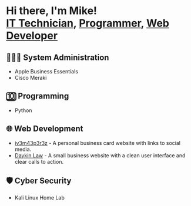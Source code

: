 <h1>Hi there, I'm Mike!<br/><a href="#">IT Technician</a>, <a href="#">Programmer</a>, <a href="https://www.mik3p3r3z.com">Web Developer</a></h1>

  <h2>👨🏻‍💻 System Administration</h2>
  
  - Apple Business Essentials
  - Cisco Meraki

  <h2>🔟 Programming</h2>
  
  - Python 
    
  <h2>🌐 Web Development</h2>
  
  - <a href="https://www.iv3m43p3r3z.com" target="_blank">iv3m43p3r3z</a> - A personal business card website with links to social media.
  - <a href="https://www.daykinlaw.com" target="_blank">Daykin Law</a> - A small business website with a clean user interface and clear calls to action.
    
  <h2>🛡️ Cyber Security</h2>
  
  - Kali Linux Home Lab

<!--
**mik3p3r3z/mik3p3r3z** is a ✨ _special_ ✨ repository because its `README.md` (this file) appears on your GitHub profile.

Here are some ideas to get you started:

- 🔭 I’m currently working on ...
- 🌱 I’m currently learning ...
- 👯 I’m looking to collaborate on ...
- 🤔 I’m looking for help with ...
- 💬 Ask me about ...
- 📫 How to reach me: ...
- 😄 Pronouns: ...
- ⚡ Fun fact: ...
-->
